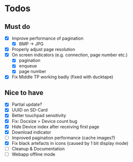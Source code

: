 # Todos

## Must do

- [x] Improve performance of pagination
  - [x] BMP -> JPG
- [x] Properly adjust page resolution
- [x] On screen indicators (e.g. connection, page number etc.)
  - [x] pagination
  - [x] enqueue
  - [x] page number
- [x] Fix Middle TP working badly (fixed with ducktape)

## Nice to have

- [x] Partial update?
- [x] UUID on SD-Card
- [x] Better touchpad sensitivity
- [x] Fix: Docsize > Device count bug
- [x] Hide Device index after receiving first page
- [x] Download indicator
- [ ] Improved pagination performance (cache images?)
- [x] Fix black artefacts in icons (caused by 1 bit display mode)
- [ ] Cleanup & Documentation
- [ ] Webapp offline mode
